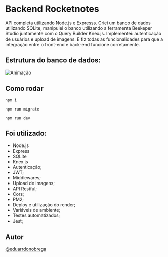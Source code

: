 # Backend Rocketnotes

API completa utilizando Node.js e Expresss. Criei um banco de dados utilizando SQLite, manipulei o banco utilizando a ferramenta Beekeper Studio juntamente com o Query Builder Knex.js. Implementei: autenticação de usuários e upload de imagens. E fiz todas as funcionalidades para que a integração entre o front-end e back-end funcione corretamente.

## Estrutura do banco de dados:

![Animação](https://user-images.githubusercontent.com/87456011/219523712-d1f076b3-da4c-4877-a99e-302e0d28c4df.png)

## Como rodar

```
npm i
```

```
npm run migrate
```

```
npm run dev
```

## Foi utilizado:

-   Node.js
-   Express
-   SQLite
-   Knex.js
-   Autenticação;
-   JWT;
-   Middlewares;
-   Upload de imagens;
-   API Restful;
-   Cors;
-   PM2;
-   Deploy e utilização do render;
-   Variáveis de ambiente;
-   Testes automatizados;
-   Jest;

## Autor

[@eduarrdonobrega](https://www.linkedin.com/in/eduarrdonobrega/)
